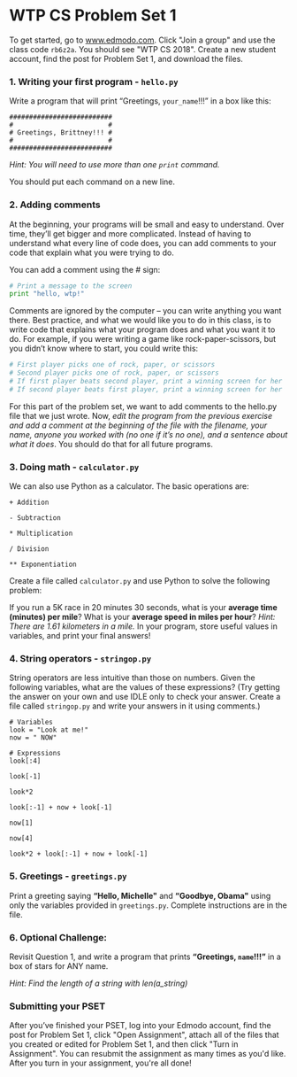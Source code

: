 # WTP CS Problem Set 1

To get started, go to www.edmodo.com. Click "Join a group" and use the class code `rb6z2a`. You should see "WTP CS 2018". Create a new student account, find the post for Problem Set 1, and download the files.
 
### 1. Writing your first program - `hello.py`

Write a program that will print “Greetings, `your_name`!!!” in a box like this: 

```
##########################
#                        #
# Greetings, Brittney!!! #
#                        #
##########################
```

*Hint: You will need to use more than one `print` command.*

You should put each command on a new line. 

### 2.  Adding comments 
At the beginning, your programs will be small and easy to understand. Over time, they’ll get bigger and more complicated. Instead of having to understand what every line of code does, you can add comments to your code that explain what you were trying to do. 
 
You can add a comment using the # sign: 

``` python
# Print a message to the screen 
print "hello, wtp!"
```
Comments are ignored by the computer – you can write anything you want there. 
Best practice, and what we would like you to do in this class, is to write code that explains 
what your program does and what you want it to do. For example, if you were writing a game 
like rock-paper-scissors, but you didn’t know where to start, you could write this: 
```python
# First player picks one of rock, paper, or scissors 
# Second player picks one of rock, paper, or scissors 
# If first player beats second player, print a winning screen for her 
# If second player beats first player, print a winning screen for her 
```

For this part of the problem set, we want to add comments to the hello.py file that we just wrote. 
Now, *edit the program from the previous exercise and add a comment at the beginning of the file with 
the filename, your name, anyone you worked with (no one if it’s no one), and a sentence about what it does*. 
You should do that for all future programs.

### 3. Doing math - `calculator.py`
We can also use Python as a calculator. The basic operations are: 
``` 
+ Addition 

- Subtraction 

* Multiplication 

/ Division 

** Exponentiation 
```
 
Create a file called `calculator.py` and use Python to solve the following problem: 
 
If you run a 5K race in 20 minutes 30 seconds, what is your **average time (minutes) per mile**? What is your **average speed in miles per hour**? *Hint: There are 1.61 kilometers in a mile.* In your program, store useful values in variables, and print your final answers! 

### 4. String operators - `stringop.py`
String operators are less intuitive than those on numbers. Given the following variables, what are the values of these expressions? (Try getting the answer on your own and use IDLE only to check your answer. Create a file called `stringop.py` and write your answers in it using comments.)

```
# Variables
look = "Look at me!" 
now = " NOW"

# Expressions
look[:4] 
 
look[-1] 
 
look*2 
 
look[:-1] + now + look[-1]
 
now[1]
 
now[4]
 
look*2 + look[:-1] + now + look[-1] 
```

### 5. Greetings - `greetings.py`
Print  a  greeting  saying  **“Hello,  Michelle"** and  **“Goodbye,  Obama"**  using  only  the  variables  provided  in `greetings.py`.  Complete instructions are in the file.
 
### 6. Optional Challenge:
Revisit Question 1, and write a program that prints **“Greetings, `name`!!!”** in a box of stars for ANY name.

*Hint: Find the length of a string with  len(a_string)*

### Submitting your PSET
After you’ve finished your PSET, log into your Edmodo account, find the post for Problem Set 1, click "Open Assignment", attach all of the files that you created or edited for Problem Set 1, and then click "Turn in Assignment". You can resubmit the assignment as many times as you'd like. After you turn in your assignment, you're all done!



